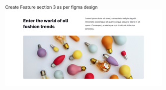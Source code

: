 Create Feature section 3 as per figma design
![alt](https://github.com/archis-academy/html-css-assignments/blob/master/Assignment-8-Feature-Section-3/6.png?raw=true)
